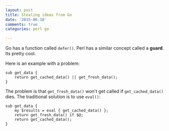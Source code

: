 ```yaml
---
layout: post
title: Stealing ideas from Go
date: '2015-06-18'
comments: true
categories: perl go

---
```


Go has a function called `defer()`.  Perl has a similar concept called a
**guard**.  Its pretty cool.  

Here is an example with a problem:

    sub get_data {
        return get_cached_data() || get_fresh_data();
    }

The problem is that `get_fresh_data()` won't get called if `get_cached_data()`
dies.  The traditional solution is to use `eval()`:

    sub get_data {
        my $results = eval { get_cached_data() };
        return get_fresh_data() if $@;
        return get_cached_data();
    }
